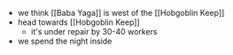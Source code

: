 - we think [[Baba Yaga]] is west of the [[Hobgoblin Keep]]
- head towards [[Hobgoblin Keep]]
	- it's under repair by 30-40 workers
- we spend the night inside